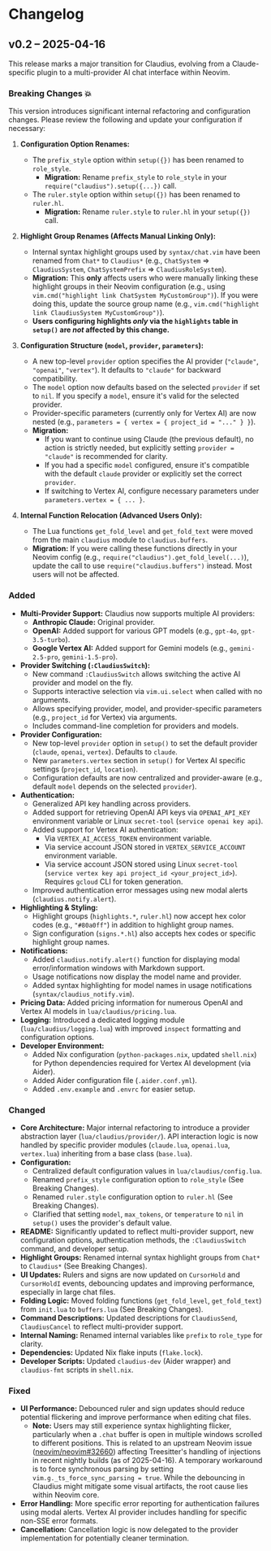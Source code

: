 # Changelog

## v0.2 – 2025-04-16

This release marks a major transition for Claudius, evolving from a Claude-specific plugin to a multi-provider AI chat interface within Neovim.

### Breaking Changes 💥

This version introduces significant internal refactoring and configuration changes. Please review the following and update your configuration if necessary:

1.  **Configuration Option Renames:**

    - The `prefix_style` option within `setup({})` has been renamed to `role_style`.
      - **Migration:** Rename `prefix_style` to `role_style` in your `require("claudius").setup({...})` call.
    - The `ruler.style` option within `setup({})` has been renamed to `ruler.hl`.
      - **Migration:** Rename `ruler.style` to `ruler.hl` in your `setup({})` call.

2.  **Highlight Group Renames (Affects Manual Linking Only):**

    - Internal syntax highlight groups used by `syntax/chat.vim` have been renamed from `Chat*` to `Claudius*` (e.g., `ChatSystem` ⇒ `ClaudiusSystem`, `ChatSystemPrefix` ⇒ `ClaudiusRoleSystem`).
    - **Migration:** This **only** affects users who were manually linking these highlight groups in their Neovim configuration (e.g., using `vim.cmd("highlight link ChatSystem MyCustomGroup")`). If you were doing this, update the source group name (e.g., `vim.cmd("highlight link ClaudiusSystem MyCustomGroup")`).
    - **Users configuring highlights _only_ via the `highlights` table in `setup()` are _not_ affected by this change.**

3.  **Configuration Structure (`model`, `provider`, `parameters`):**

    - A new top-level `provider` option specifies the AI provider (`"claude"`, `"openai"`, `"vertex"`). It defaults to `"claude"` for backward compatibility.
    - The `model` option now defaults based on the selected `provider` if set to `nil`. If you specify a `model`, ensure it's valid for the selected provider.
    - Provider-specific parameters (currently only for Vertex AI) are now nested (e.g., `parameters = { vertex = { project_id = "..." } }`).
    - **Migration:**
      - If you want to continue using Claude (the previous default), no action is strictly needed, but explicitly setting `provider = "claude"` is recommended for clarity.
      - If you had a specific `model` configured, ensure it's compatible with the default `claude` provider or explicitly set the correct `provider`.
      - If switching to Vertex AI, configure necessary parameters under `parameters.vertex = { ... }`.

4.  **Internal Function Relocation (Advanced Users Only):**
    - The Lua functions `get_fold_level` and `get_fold_text` were moved from the main `claudius` module to `claudius.buffers`.
    - **Migration:** If you were calling these functions directly in your Neovim config (e.g., `require("claudius").get_fold_level(...)`), update the call to use `require("claudius.buffers")` instead. Most users will not be affected.

### Added

- **Multi-Provider Support:** Claudius now supports multiple AI providers:
  - **Anthropic Claude:** Original provider.
  - **OpenAI:** Added support for various GPT models (e.g., `gpt-4o`, `gpt-3.5-turbo`).
  - **Google Vertex AI:** Added support for Gemini models (e.g., `gemini-2.5-pro`, `gemini-1.5-pro`).
- **Provider Switching (`:ClaudiusSwitch`):**
  - New command `:ClaudiusSwitch` allows switching the active AI provider and model on the fly.
  - Supports interactive selection via `vim.ui.select` when called with no arguments.
  - Allows specifying provider, model, and provider-specific parameters (e.g., `project_id` for Vertex) via arguments.
  - Includes command-line completion for providers and models.
- **Provider Configuration:**
  - New top-level `provider` option in `setup()` to set the default provider (`claude`, `openai`, `vertex`). Defaults to `claude`.
  - New `parameters.vertex` section in `setup()` for Vertex AI specific settings (`project_id`, `location`).
  - Configuration defaults are now centralized and provider-aware (e.g., default `model` depends on the selected `provider`).
- **Authentication:**
  - Generalized API key handling across providers.
  - Added support for retrieving OpenAI API keys via `OPENAI_API_KEY` environment variable or Linux `secret-tool` (`service openai key api`).
  - Added support for Vertex AI authentication:
    - Via `VERTEX_AI_ACCESS_TOKEN` environment variable.
    - Via service account JSON stored in `VERTEX_SERVICE_ACCOUNT` environment variable.
    - Via service account JSON stored using Linux `secret-tool` (`service vertex key api project_id <your_project_id>`). Requires `gcloud` CLI for token generation.
  - Improved authentication error messages using new modal alerts (`claudius.notify.alert`).
- **Highlighting & Styling:**
  - Highlight groups (`highlights.*`, `ruler.hl`) now accept hex color codes (e.g., `"#80a0ff"`) in addition to highlight group names.
  - Sign configuration (`signs.*.hl`) also accepts hex codes or specific highlight group names.
- **Notifications:**
  - Added `claudius.notify.alert()` function for displaying modal error/information windows with Markdown support.
  - Usage notifications now display the model name and provider.
  - Added syntax highlighting for model names in usage notifications (`syntax/claudius_notify.vim`).
- **Pricing Data:** Added pricing information for numerous OpenAI and Vertex AI models in `lua/claudius/pricing.lua`.
- **Logging:** Introduced a dedicated logging module (`lua/claudius/logging.lua`) with improved `inspect` formatting and configuration options.
- **Developer Environment:**
  - Added Nix configuration (`python-packages.nix`, updated `shell.nix`) for Python dependencies required for Vertex AI development (via Aider).
  - Added Aider configuration file (`.aider.conf.yml`).
  - Added `.env.example` and `.envrc` for easier setup.

### Changed

- **Core Architecture:** Major internal refactoring to introduce a provider abstraction layer (`lua/claudius/provider/`). API interaction logic is now handled by specific provider modules (`claude.lua`, `openai.lua`, `vertex.lua`) inheriting from a base class (`base.lua`).
- **Configuration:**
  - Centralized default configuration values in `lua/claudius/config.lua`.
  - Renamed `prefix_style` configuration option to `role_style` (See Breaking Changes).
  - Renamed `ruler.style` configuration option to `ruler.hl` (See Breaking Changes).
  - Clarified that setting `model`, `max_tokens`, or `temperature` to `nil` in `setup()` uses the provider's default value.
- **README:** Significantly updated to reflect multi-provider support, new configuration options, authentication methods, the `:ClaudiusSwitch` command, and developer setup.
- **Highlight Groups:** Renamed internal syntax highlight groups from `Chat*` to `Claudius*` (See Breaking Changes).
- **UI Updates:** Rulers and signs are now updated on `CursorHold` and `CursorHoldI` events, debouncing updates and improving performance, especially in large chat files.
- **Folding Logic:** Moved folding functions (`get_fold_level`, `get_fold_text`) from `init.lua` to `buffers.lua` (See Breaking Changes).
- **Command Descriptions:** Updated descriptions for `ClaudiusSend`, `ClaudiusCancel` to reflect multi-provider support.
- **Internal Naming:** Renamed internal variables like `prefix` to `role_type` for clarity.
- **Dependencies:** Updated Nix flake inputs (`flake.lock`).
- **Developer Scripts:** Updated `claudius-dev` (Aider wrapper) and `claudius-fmt` scripts in `shell.nix`.

### Fixed

- **UI Performance:** Debounced ruler and sign updates should reduce potential flickering and improve performance when editing chat files.
  - **Note:** Users may still experience syntax highlighting flicker, particularly when a `.chat` buffer is open in multiple windows scrolled to different positions. This is related to an upstream Neovim issue ([neovim/neovim#32660](https://github.com/neovim/neovim/issues/32660)) affecting Treesitter's handling of injections in recent nightly builds (as of 2025-04-16). A temporary workaround is to force synchronous parsing by setting `vim.g._ts_force_sync_parsing = true`. While the debouncing in Claudius might mitigate some visual artifacts, the root cause lies within Neovim core.
- **Error Handling:** More specific error reporting for authentication failures using modal alerts. Vertex AI provider includes handling for specific non-SSE error formats.
- **Cancellation:** Cancellation logic is now delegated to the provider implementation for potentially cleaner termination.
